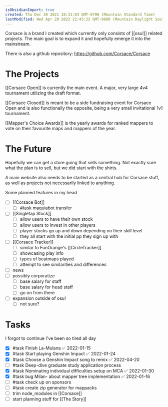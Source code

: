 ```yaml
---
isObsidianImport: true
created: Thu Dec 30 2021 18:31:03 GMT-0700 (Mountain Standard Time)
lastModified: Wed Apr 20 2022 22:43:22 GMT-0600 (Mountain Daylight Saving Time)
---
```

Corsace is a brand I created which currently only consists of [[osu!]] related projects. The main goal is to expand it and hopefully emerge it into the mainstream.

There is also a github repository: https://github.com/Corsace/Corsace

# The Projects
[[Corsace Open]] is currently the main event. A major, very large 4v4 tournament utilizing the draft format.

[[Corsace Closed]] is meant to be a side fundraising event for Corsace Open and is also functionally the opposite, being a very small invitational 1v1 tournament. 

[[Mapper's Choice Awards]] is the yearly awards for ranked mappers to vote on their favourite maps and mappers of the year.

# The Future
Hopefully we can get a store going that sells something. Not exactly sure what the plan is to sell, but we did start with the shirts.

A main website also needs to be started as a central hub for Corsace stuff, as well as projects not necessarily linked to anything.

Some planned features in my head

- [ ] [[Corsace Bot]]
	- [ ] #task maquiabot transfer
- [ ] [[Singletap Stock]] 
	- [ ] allow users to have their own stock
	- [ ] allow users to invest in other players
	- [ ] player stocks go up and down depending on their skill level
	- [ ] they all start with the initial pp they sign up with
- [ ] [[Corsace Tracker]]
	- [ ] similar to FunOrange's [[CircleTracker]]
	- [ ] showcasing play info
	- [ ] types of beatmaps played
	- [ ] attempt to see similarities and differences
- [ ] news
- [ ] possibly corporatize
	- [ ] base salary for staff
	- [ ] base salary for head staff
	- [ ] go on from there 
- [ ] expansion outside of osu!
	- [ ] not sure?

# Tasks
I forgot to continue I've been so tired all day

- [x] #task Finish La-Mulana ✅ 2022-01-15
- [x] #task Start playing Genshin Impact ✅ 2022-01-24
- [x] #task Choose a Genshin Impact song to remix ✅ 2022-04-20
- [ ] #task Deep-dive graduate study application process
- [x] #task Nominating individual difficulties setup on MCA ✅ 2022-01-30
- [x] #task bug Milan- about mapper tree implementation ✅ 2022-01-16
- [ ] #task check up on sponsors
- [ ] #task create zip generator for mappacks
- [ ] trim node_modules in [[Corsace]]
- [ ] start planning stuff for [[The Story]]